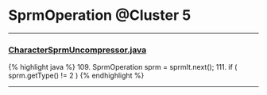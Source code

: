 # SprmOperation @Cluster 5

***

### [CharacterSprmUncompressor.java](https://searchcode.com/codesearch/view/97384370/)
{% highlight java %}
109. SprmOperation sprm = sprmIt.next();
111. if ( sprm.getType() != 2 )
{% endhighlight %}

***

